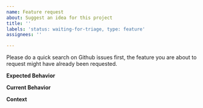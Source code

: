 ```yaml
---
name: Feature request
about: Suggest an idea for this project
title: ''
labels: 'status: waiting-for-triage, type: feature'
assignees: ''

---
```


Please do a quick search on Github issues first, the feature you are about to request might have already been requested.

**Expected Behavior**

<!--- Tell us how it should work. Add a code example to explain what you think the feature should look like. This is optional, but it would help up understand your expectations. -->

**Current Behavior**

<!--- Explain the difference from current behavior and why do you need this feature (aka why it is not possible to implement the desired functionality with the current version) -->

**Context**

<!--- 
How has this issue affected you?
What are you trying to accomplish?
What other alternatives have you considered?
Are you aware of any workarounds?
-->
